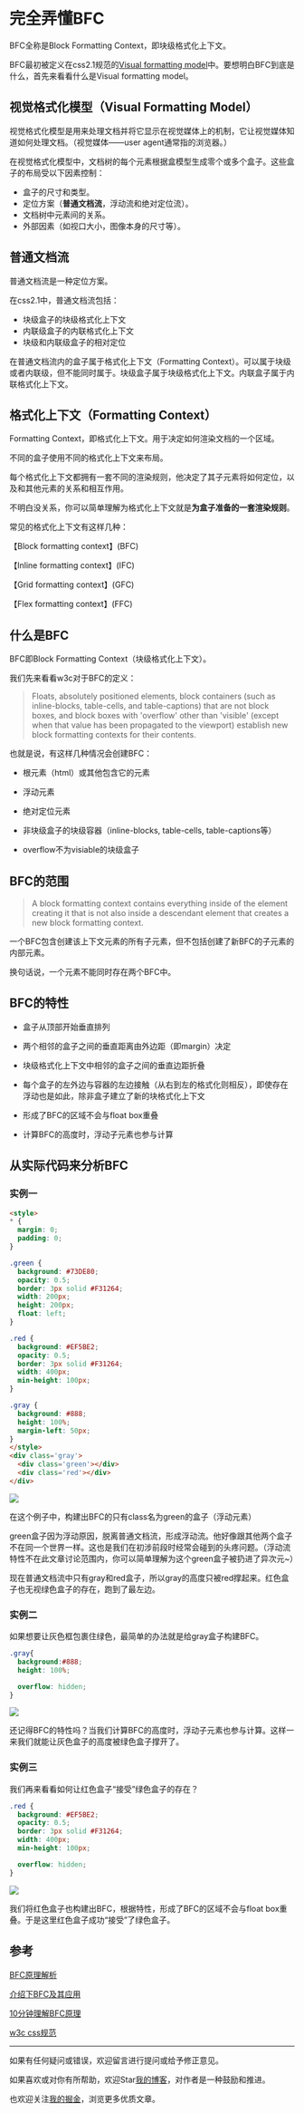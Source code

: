 # 完全弄懂BFC

BFC全称是Block Formatting Context，即块级格式化上下文。

BFC最初被定义在css2.1规范的[Visual formatting model](https://www.w3.org/TR/CSS2/visuren.html)中。要想明白BFC到底是什么，首先来看看什么是Visual formatting model。

## 视觉格式化模型（Visual Formatting Model）

视觉格式化模型是用来处理文档并将它显示在视觉媒体上的机制，它让视觉媒体知道如何处理文档。（视觉媒体——user agent通常指的浏览器。）

在视觉格式化模型中，文档树的每个元素根据盒模型生成零个或多个盒子。这些盒子的布局受以下因素控制：
* 盒子的尺寸和类型。
* 定位方案（**普通文档流**，浮动流和绝对定位流）。
* 文档树中元素间的关系。
* 外部因素（如视口大小，图像本身的尺寸等）。

## 普通文档流

普通文档流是一种定位方案。

在css2.1中，普通文档流包括：
* 块级盒子的块级格式化上下文
* 内联级盒子的内联格式化上下文
* 块级和内联级盒子的相对定位

在普通文档流内的盒子属于格式化上下文（Formatting Context）。可以属于块级或者内联级，但不能同时属于。块级盒子属于块级格式化上下文。内联盒子属于内联格式化上下文。

## 格式化上下文（Formatting Context）

Formatting Context，即格式化上下文。用于决定如何渲染文档的一个区域。

不同的盒子使用不同的格式化上下文来布局。

每个格式化上下文都拥有一套不同的渲染规则，他决定了其子元素将如何定位，以及和其他元素的关系和相互作用。

不明白没关系，你可以简单理解为格式化上下文就是**为盒子准备的一套渲染规则**。

常见的格式化上下文有这样几种：

【Block formatting context】(BFC) 

【Inline formatting context】(IFC) 

【Grid formatting context】(GFC) 

【Flex formatting context】(FFC)

## 什么是BFC
BFC即Block Formatting Context（块级格式化上下文）。

我们先来看看w3c对于BFC的定义：
>Floats, absolutely positioned elements, block containers (such as inline-blocks, table-cells, and table-captions) that are not block boxes, and block boxes with 'overflow' other than 'visible' (except when that value has been propagated to the viewport) establish new block formatting contexts for their contents.

也就是说，有这样几种情况会创建BFC：

* 根元素（html）或其他包含它的元素

* 浮动元素

* 绝对定位元素

* 非块级盒子的块级容器（inline-blocks, table-cells, table-captions等）

* overflow不为visiable的块级盒子

## BFC的范围
>A block formatting context contains everything inside of the element creating it that is not also inside a descendant element that creates a new block formatting context.

一个BFC包含创建该上下文元素的所有子元素，但不包括创建了新BFC的子元素的内部元素。

换句话说，一个元素不能同时存在两个BFC中。

## BFC的特性
* 盒子从顶部开始垂直排列

* 两个相邻的盒子之间的垂直距离由外边距（即margin）决定

* 块级格式化上下文中相邻的盒子之间的垂直边距折叠

* 每个盒子的左外边与容器的左边接触（从右到左的格式化则相反），即使存在浮动也是如此，除非盒子建立了新的块格式化上下文

* 形成了BFC的区域不会与float box重叠

* 计算BFC的高度时，浮动子元素也参与计算

## 从实际代码来分析BFC

### 实例一
```html
<style>
* {
  margin: 0;
  padding: 0;
}

.green {
  background: #73DE80;
  opacity: 0.5;
  border: 3px solid #F31264;
  width: 200px;
  height: 200px;
  float: left;
}

.red {
  background: #EF5BE2;
  opacity: 0.5;
  border: 3px solid #F31264;
  width: 400px;
  min-height: 100px;
}

.gray {
  background: #888;
  height: 100%;
  margin-left: 50px;
}
</style>
<div class='gray'>
  <div class='green'></div>
  <div class='red'></div>
</div>
```
![](https://tva1.sinaimg.cn/large/006y8mN6gy1g6ldrx47vvj317w0cuq32.jpg)

在这个例子中，构建出BFC的只有class名为green的盒子（浮动元素）

green盒子因为浮动原因，脱离普通文档流，形成浮动流。他好像跟其他两个盒子不在同一个世界一样。这也是我们在初涉前段时经常会碰到的头疼问题。（浮动流特性不在此文章讨论范围内，你可以简单理解为这个green盒子被扔进了异次元~）

现在普通文档流中只有gray和red盒子，所以gray的高度只被red撑起来。红色盒子也无视绿色盒子的存在，跑到了最左边。

### 实例二
如果想要让灰色框包裹住绿色，最简单的办法就是给gray盒子构建BFC。

```css
.gray{
  background:#888;
  height: 100%;

  overflow: hidden;
}
```
![](https://tva1.sinaimg.cn/large/006y8mN6gy1g6ldw4oy5pj317s0mk74p.jpg)

还记得BFC的特性吗？当我们计算BFC的高度时，浮动子元素也参与计算。这样一来我们就能让灰色盒子的高度被绿色盒子撑开了。

### 实例三
我们再来看看如何让红色盒子“接受”绿色盒子的存在？

```css
.red {
  background: #EF5BE2;
  opacity: 0.5;
  border: 3px solid #F31264;
  width: 400px;
  min-height: 100px;

  overflow: hidden;
}
```

![](https://tva1.sinaimg.cn/large/006y8mN6gy1g6le1d7rx2j317q0igwes.jpg)

我们将红色盒子也构建出BFC，根据特性，形成了BFC的区域不会与float box重叠。于是这里红色盒子成功“接受”了绿色盒子。

## 参考
[BFC原理解析](https://github.com/louzhedong/blog/issues/145)  

[介绍下BFC及其应用](https://muyiy.cn/question/css/39.html)  

[10分钟理解BFC原理](https://zhuanlan.zhihu.com/p/25321647)

[w3c css规范](https://www.w3.org/TR/?tag=css)

---

如果有任何疑问或错误，欢迎留言进行提问或给予修正意见。

如果喜欢或对你有所帮助，欢迎Star[我的博客](https://github.com/wy2016xiao/blog)，对作者是一种鼓励和推进。

也欢迎关注[我的掘金](https://juejin.im/user/583bbd74ac502e006ea81f99)，浏览更多优质文章。